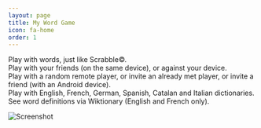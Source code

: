 ```yaml
---
layout: page
title: My Word Game
icon: fa-home
order: 1
---
```


Play with words, just like Scrabble©.  
Play with your friends (on the same device), or against your device.  
Play with a random remote player, or invite an already met player, or invite a friend (with an Android device).  
Play with English, French, German, Spanish, Catalan and Italian dictionaries.  
See word definitions via Wiktionary (English and French only).  

![Screenshot]({{site.baseurl}}/assets/images/screenshot.png)  

